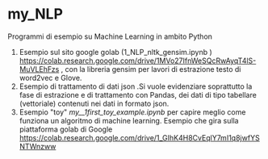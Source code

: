 # my_NLP
Programmi di esempio su Machine Learning in ambito Python

1. Esempio sul sito google golab (1_NLP_nltk_gensim.ipynb )  
https://colab.research.google.com/drive/1MVo27IfnWeSQcRwAyqT4lS-MuVLEhFzs
, con la libreria gensim per lavori di estrazione testo di word2vec e Glove.
2. Esempio di trattamento di dati json .Si vuole evidenziare soprattutto la fase di estrazione e di trattamento con Pandas, dei dati di tipo tabellare (vettoriale) contenuti nei dati in formato json.
3. Esempio "toy"  *my__1first_toy_example.ipynb* per capire meglio come funziona un algoritmo di machine learning. Esempio che gira sulla piattaforma golab di Google https://colab.research.google.com/drive/1_GIhK4H8CvEqlY7mI1q8jwfYSNTWnzww
